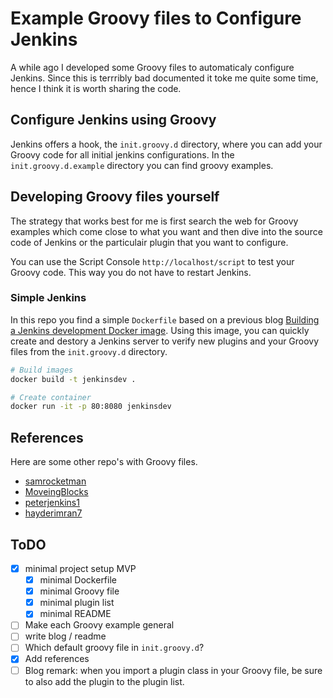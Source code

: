 # Example Groovy files to Configure Jenkins

A while ago I developed some Groovy files to automaticaly configure Jenkins. Since this is terrribly bad documented it toke me quite some time, hence I think it is worth sharing the code.

## Configure Jenkins using Groovy

Jenkins offers a hook, the `init.groovy.d` directory, where you can add your Groovy code for all initial jenkins configurations. In the `init.groovy.d.example` directory you can find groovy examples.

## Developing Groovy files yourself

The strategy that works best for me is first search the web for Groovy examples which come close to what you want and then dive into the source code of Jenkins or the particulair plugin that you want to configure.

You can use the Script Console `http://localhost/script` to test your Groovy code. This way you do not have to restart Jenkins.

### Simple Jenkins

In this repo you find a simple `Dockerfile` based on a previous blog [Building a Jenkins development Docker image](https://github.com/cinqict/jenkinsdev). Using this image, you can quickly create and destory a Jenkins server to verify new plugins and your Groovy files from the `init.groovy.d` directory.

```bash
# Build images
docker build -t jenkinsdev .

# Create container
docker run -it -p 80:8080 jenkinsdev
```

## References

Here are some other repo's with Groovy files.

- [samrocketman](https://github.com/samrocketman/jenkins-bootstrap-shared/tree/master/scripts)
- [MoveingBlocks](https://github.com/MovingBlocks/GroovyJenkins/tree/master/src/main/groovy)
- [peterjenkins1](https://github.com/peterjenkins1/jenkins-scripts)
- [hayderimran7](https://github.com/hayderimran7/useful-jenkins-groovy-init-scripts)

## ToDO

- [x] minimal project setup MVP
  - [x] minimal Dockerfile
  - [x] minimal Groovy file
  - [x] minimal plugin list
  - [x] minimal README
- [ ] Make each Groovy example general
- [ ] write blog / readme
- [ ] Which default groovy file in `init.groovy.d`?
- [x] Add references
- [ ] Blog remark: when you import a plugin class in your Groovy file, be sure to also add the plugin to the plugin list.